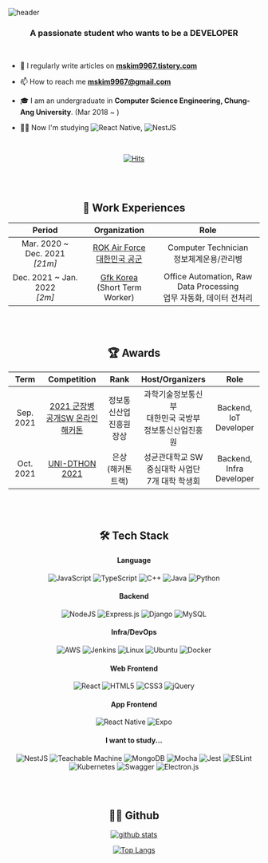 ![header](https://capsule-render.vercel.app/api?type=waving&height=190&color=BCFFF5&section=header&text=Hi%20👋,%20I'm%20MS&fontSize=50)

<h3 align="center">A passionate student who wants to be a DEVELOPER</h3>

<br/> 

- 📝 I regularly write articles on **[mskim9967.tistory.com](https://mskim9967.tistory.com/)**

- 📫 How to reach me **mskim9967@gmail.com**

- 🎓 I am an undergraduate in **Computer Science Engineering, Chung-Ang University**. (Mar 2018 ~ )

- 🧑‍💻 Now I'm studying  ![React Native](https://img.shields.io/badge/react_native-%2320232a.svg?style=flat&logo=react&logoColor=%2361DAFB), ![NestJS](https://img.shields.io/badge/nestjs-%23E0234E.svg?style=flat&logo=nestjs&logoColor=white)

<br/>

<div align="center">

[![Hits](https://hits.seeyoufarm.com/api/count/incr/badge.svg?url=https%3A%2F%2Fgithub.com%2Fmskim9967)](https://hits.seeyoufarm.com)

<br/><br/>

<h2 align="center">📃 Work Experiences</h3>

<table>
<thead>
    <tr>
        <th width="300" align="center">Period</th>
		<th width="200" align="center">Organization</th>
        <th width="400" align="center">Role</th>
    </tr> 
</thead>

<tbody>
    <tr>
       <td align="center">Mar. 2020 ~ Dec. 2021<br><i>[21m]</i></td>
		<td align="center"><a href="https://rokaf.airforce.mil.kr/airforce/index.do">ROK Air Force<br>대한민국 공군</a></td>
        <td align="center">Computer Technician<br>정보체계운용/관리병</td>
    </tr>
	<tr>
        <td align="center">Dec. 2021 ~ Jan. 2022<br><i>[2m]</i></td>
		<td align="center"><a href="https://www.gfk.com/ko/home">Gfk Korea</a><br>(Short Term Worker)</td>
        <td align="center">Office Automation, Raw Data Processing<br>업무 자동화, 데이터 전처리</td>
    </tr>
</tbody>
</table>

<br/><br/>

<h2 align="center">🏆 Awards</h3>

<table>
<thead>
    <tr>
        <th width="150" align="center">Term</th>
		<th width="200" align="center">Competition</th>
        <th width="200" align="center">Rank</th>
		<th width="150" align="center">Host/Organizers</th>
		<th width="150" align="center">Role</th>
    </tr> 
</thead>

<tbody>
    <tr>
       <td align="center">Sep. 2021</td>
		<td align="center"><a href="https://osam.kr/hackathon/main">2021 군장병 공개SW 온라인 해커톤</a></td>
        <td align="center">정보통신산업진흥원장상</td>
		<td align="center">과학기술정보통신부<br>대한민국 국방부<br>정보통신산업진흥원</td>
		<td align="center">Backend, IoT Developer</td>
    </tr>
	<tr>
        <td align="center">Oct. 2021</td>
		<td align="center"><a href="https://www.unidthon.com/uni-dthon-2021-1">UNI-DTHON 2021</a></td>
        <td align="center">은상<br>(해커톤 트랙)</td>
		<td align="center">성균관대학교 SW 중심대학 사업단<br>7개 대학 학생회</td>
		<td align="center">Backend, Infra Developer</td>
    </tr>
</tbody>
</table>


<br/><br/>

<h2 align="center">🛠 Tech Stack</h3>

<h4>Language</h4>

![JavaScript](https://img.shields.io/badge/javascript-%23323330.svg?style=for-the-badge&logo=javascript&logoColor=%23F7DF1E)
![TypeScript](https://img.shields.io/badge/typescript-%23007ACC.svg?style=for-the-badge&logo=typescript&logoColor=white)
![C++](https://img.shields.io/badge/c++-%2300599C.svg?style=for-the-badge&logo=c%2B%2B&logoColor=white)
![Java](https://img.shields.io/badge/java-%23ED8B00.svg?style=for-the-badge&logo=java&logoColor=white)
![Python](https://img.shields.io/badge/python-3670A0?style=for-the-badge&logo=python&logoColor=ffdd54)

<h4>Backend</h4>

![NodeJS](https://img.shields.io/badge/node.js-6DA55F?style=for-the-badge&logo=node.js&logoColor=white)
![Express.js](https://img.shields.io/badge/express.js-%23404d59.svg?style=for-the-badge&logo=express&logoColor=%2361DAFB)
![Django](https://img.shields.io/badge/django-%23092E20.svg?style=for-the-badge&logo=django&logoColor=white)
![MySQL](https://img.shields.io/badge/mysql-%2300f.svg?style=for-the-badge&logo=mysql&logoColor=white)

<h4>Infra/DevOps</h4>

![AWS](https://img.shields.io/badge/AWS-%23FF9900.svg?style=for-the-badge&logo=amazon-aws&logoColor=white)
![Jenkins](https://img.shields.io/badge/jenkins-%232C5263.svg?style=for-the-badge&logo=jenkins&logoColor=white)
![Linux](https://img.shields.io/badge/Linux-FCC624?style=for-the-badge&logo=linux&logoColor=black)
![Ubuntu](https://img.shields.io/badge/Ubuntu-E95420?style=for-the-badge&logo=ubuntu&logoColor=white)
![Docker](https://img.shields.io/badge/docker-%230db7ed.svg?style=for-the-badge&logo=docker&logoColor=white)

<h4>Web Frontend</h4>

![React](https://img.shields.io/badge/react-%2320232a.svg?style=for-the-badge&logo=react&logoColor=%2361DAFB)
![HTML5](https://img.shields.io/badge/html5-%23E34F26.svg?style=for-the-badge&logo=html5&logoColor=white)
![CSS3](https://img.shields.io/badge/css3-%231572B6.svg?style=for-the-badge&logo=css3&logoColor=white)
![jQuery](https://img.shields.io/badge/jquery-%230769AD.svg?style=for-the-badge&logo=jquery&logoColor=white)


<h4>App Frontend</h4>

![React Native](https://img.shields.io/badge/react_native-%2320232a.svg?style=for-the-badge&logo=react&logoColor=%2361DAFB)
![Expo](https://img.shields.io/badge/expo-1C1E24?style=for-the-badge&logo=expo&logoColor=#D04A37)

<h4>I want to study...</h4>

![NestJS](https://img.shields.io/badge/nestjs-%23E0234E.svg?style=for-the-badge&logo=nestjs&logoColor=white)
![Teachable Machine](https://img.shields.io/badge/-Teachable_Machine-blue?style=for-the-badge)
![MongoDB](https://img.shields.io/badge/MongoDB-%234ea94b.svg?style=for-the-badge&logo=mongodb&logoColor=white)
![Mocha](https://img.shields.io/badge/-mocha-%238D6748?style=for-the-badge&logo=mocha&logoColor=white)
![Jest](https://img.shields.io/badge/-jest-%23C21325?style=for-the-badge&logo=jest&logoColor=white)
![ESLint](https://img.shields.io/badge/ESLint-4B3263?style=for-the-badge&logo=eslint&logoColor=white)
![Kubernetes](https://img.shields.io/badge/kubernetes-%23326ce5.svg?style=for-the-badge&logo=kubernetes&logoColor=white)
![Swagger](https://img.shields.io/badge/-Swagger-%23Clojure?style=for-the-badge&logo=swagger&logoColor=white)
![Electron.js](https://img.shields.io/badge/Electron-191970?style=for-the-badge&logo=Electron&logoColor=white)

</div>

<br/><br/>

<h2 align="center">🧑‍💻 Github</h3>

<div align="center">

[![github stats](https://github-readme-stats.vercel.app/api?username=mskim9967&show_icons=true&hide_border=true&theme=tokyonight)](https://github.com/mskim9967)

[![Top Langs](https://github-readme-stats.vercel.app/api/top-langs/?username=mskim9967&langs_count=10&theme=tokyonight&layout=compact)](https://github.com/mskim9967)

</div>
